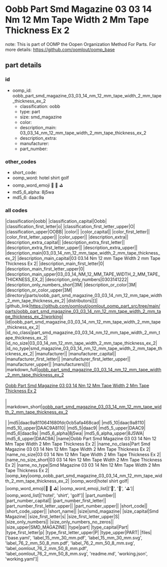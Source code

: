 # Oobb Part Smd Magazine 03 03 14 Nm 12 Mm Tape Width 2 Mm Tape Thickness Ex 2  

note: This is part of OOMP the Oopen Organization Method For Parts. For more details: https://github.com/oomlout/oomp_base

##  part details





### id
* oomp_id: oobb_part_smd_magazine_03_03_14_nm_12_mm_tape_width_2_mm_tape_thickness_ex_2
  * classification: oobb
  * type: part
  * size: smd_magazine
  * color: 
  * description_main: 03_03_14_nm_12_mm_tape_width_2_mm_tape_thickness_ex_2
  * description_extra: 
  * manufacturer: 
  * part_number: 

### other_codes
* short_code: 
* oomp_word: hotel shirt golf
* oomp_word_emoji :hotel: :shirt: :golf:
* md5_6_alpha: 8j5wa
* md5_6: daac9a

### all codes 
|classification|oobb|
|classification_capital|Oobb|
|classification_first_letter|o|
|classification_first_letter_upper|O|
|classification_upper|OOBB|
|color||
|color_capital||
|color_first_letter||
|color_first_letter_upper||
|color_upper||
|description_extra||
|description_extra_capital||
|description_extra_first_letter||
|description_extra_first_letter_upper||
|description_extra_upper||
|description_main|03_03_14_nm_12_mm_tape_width_2_mm_tape_thickness_ex_2|
|description_main_capital|03 03.14 Nm 12 mm Tape Width 2 mm Tape Thickness Ex 2|
|description_main_first_letter|0|
|description_main_first_letter_upper|0|
|description_main_upper|03_03_14_NM_12_MM_TAPE_WIDTH_2_MM_TAPE_THICKNESS_EX_2|
|description_only_numbers|0303141222|
|description_only_numbers_short|3M|
|description_or_color|3M|
|description_or_color_upper|3M|
|directory|parts/oobb_part_smd_magazine_03_03_14_nm_12_mm_tape_width_2_mm_tape_thickness_ex_2|
|distributors|[]|
|github_link|https://github.com/oomlout/oomlout_oomp_part_src/tree/main/parts/oobb_part_smd_magazine_03_03_14_nm_12_mm_tape_width_2_mm_tape_thickness_ex_2/working|
|id|oobb_part_smd_magazine_03_03_14_nm_12_mm_tape_width_2_mm_tape_thickness_ex_2|
|id_no_class|part_smd_magazine_03_03_14_nm_12_mm_tape_width_2_mm_tape_thickness_ex_2|
|id_no_size|03_03_14_nm_12_mm_tape_width_2_mm_tape_thickness_ex_2|
|id_no_type|smd_magazine_03_03_14_nm_12_mm_tape_width_2_mm_tape_thickness_ex_2|
|manufacturer||
|manufacturer_capital||
|manufacturer_first_letter||
|manufacturer_first_letter_upper||
|manufacturer_upper||
|manufacturers|[]|
|markdown_full|[oobb_part_smd_magazine_03_03_14_nm_12_mm_tape_width_2_mm_tape_thickness_ex_2](https://github.com/oomlout/oomlout_oomp_part_src/tree/main/parts/oobb_part_smd_magazine_03_03_14_nm_12_mm_tape_width_2_mm_tape_thickness_ex_2/working)<br>[](https://github.com/oomlout/oomlout_oomp_part_src/tree/main/parts/oobb_part_smd_magazine_03_03_14_nm_12_mm_tape_width_2_mm_tape_thickness_ex_2/working)<br>[Oobb Part Smd Magazine 03 03 14 Nm 12 Mm Tape Width 2 Mm Tape Thickness Ex 2](https://github.com/oomlout/oomlout_oomp_part_src/tree/main/parts/oobb_part_smd_magazine_03_03_14_nm_12_mm_tape_width_2_mm_tape_thickness_ex_2/working)<br><br>|
|markdown_short|[oobb_part_smd_magazine_03_03_14_nm_12_mm_tape_width_2_mm_tape_thickness_ex_2](https://github.com/oomlout/oomlout_oomp_part_src/tree/main/parts/oobb_part_smd_magazine_03_03_14_nm_12_mm_tape_width_2_mm_tape_thickness_ex_2/working)<br><br>|
|md5|daac9a8110641680fdc0cb5afa468cad|
|md5_10|daac9a8110|
|md5_10_upper|DAAC9A8110|
|md5_5|daac9|
|md5_5_upper|DAAC9|
|md5_6|daac9a|
|md5_6_alpha|8j5wa|
|md5_6_alpha_upper|8J5WA|
|md5_6_upper|DAAC9A|
|name|Oobb Part Smd Magazine 03 03 14 Nm 12 Mm Tape Width 2 Mm Tape Thickness Ex 2|
|name_no_class|Part Smd Magazine 03 03 14 Nm 12 Mm Tape Width 2 Mm Tape Thickness Ex 2|
|name_no_size|03 03 14 Nm 12 Mm Tape Width 2 Mm Tape Thickness Ex 2|
|name_no_size_short|03 03 14 Nm 12 Mm Tape Width 2 Mm Tape Thickness Ex 2|
|name_no_type|Smd Magazine 03 03 14 Nm 12 Mm Tape Width 2 Mm Tape Thickness Ex 2|
|oomp_key|oomp_oobb_part_smd_magazine_03_03_14_nm_12_mm_tape_width_2_mm_tape_thickness_ex_2|
|oomp_word|hotel shirt golf|
|oomp_word_emoji|:hotel: :shirt: :golf:|
|oomp_word_emoji_list|[':hotel:', ':shirt:', ':golf:']|
|oomp_word_list|['hotel', 'shirt', 'golf']|
|part_number||
|part_number_capital||
|part_number_first_letter||
|part_number_first_letter_upper||
|part_number_upper||
|short_code||
|short_code_upper||
|short_name||
|size|smd_magazine|
|size_capital|Smd Magazine|
|size_first_letter|s|
|size_first_letter_upper|S|
|size_only_numbers||
|size_only_numbers_no_zeros||
|size_upper|SMD_MAGAZINE|
|type|part|
|type_capital|Part|
|type_first_letter|p|
|type_first_letter_upper|P|
|type_upper|PART|
|files|['base.yaml', 'label_15_mm_30_mm.pdf', 'label_15_mm_30_mm.svg', 'label_76_2_mm_50_8_mm.pdf', 'label_76_2_mm_50_8_mm.svg', 'label_oomlout_76_2_mm_50_8_mm.pdf', 'label_oomlout_76_2_mm_50_8_mm.svg', 'readme.md', 'working.json', 'working.yaml']|
